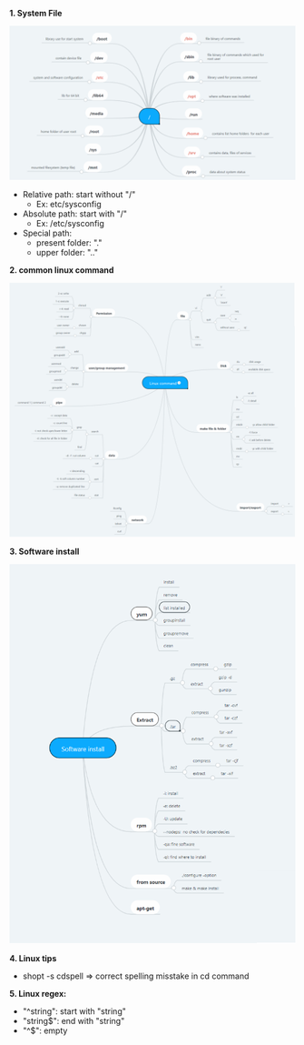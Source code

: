 **1. System File**


![System File](img/SystemFolder.png)

- Relative path: start without "/"
  - Ex: etc/sysconfig 
- Absolute path: start with "/"
  - Ex: /etc/sysconfig
- Special path:
  - present folder: "."
  - upper folder: ".."


**2. common linux command**

![common linux command](img/LinuxCommand.png)


**3. Software install**

![Software install](img/SoftwareInstall.png)

**4. Linux tips**

- shopt -s cdspell => correct spelling misstake in cd command


**5. Linux regex:**
- "^string": start with "string"
- "string$": end with "string"
- "^$": empty